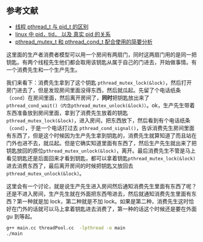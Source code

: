 ## 参考文献

- [线程 pthread_t 与 pid_t 的区别](https://blog.csdn.net/zxc120389574/article/details/105201003)
- [linux 中 pid，tid， 以及 真实 pid 的关系](https://blog.csdn.net/u012398613/article/details/52183708/?utm_medium=distribute.pc_relevant.none-task-blog-baidujs_baidulandingword-0&spm=1001.2101.3001.4242)
- [pthread_mutex_t 和 pthread_cond_t 配合使用的简要分析](https://blog.csdn.net/chengonghao/article/details/51779279)

这里面的生产者消费者模型可以用一个房间有两扇门，同时这两扇门用的是同一把钥匙。有两个线程先生他们都会取用该钥匙从属于自己的门进去，开始做事情。有一个消费先生和一个生产先生。

我们来看下：消费先生拿到了这个钥匙 `pthread_mutex_lock(&lock)`，然后打开房门进去了，但是发现房间里面没得东西，然后就瓜起。先留了个电话纸条（`cond`）在房间里面，然后离开房间了，**同时**把钥匙放出来了 `pthread_cond_wait()（内含pthread_mutex_unlock(&lock)）`。ok，生产先生带着东西准备放到房间里面，拿到了消费先生放着的钥匙`pthread_mutex_lock(&lock)`，进入房间，把东西放下，然后看到有个电话纸条（`cond`），于是一个电话打过去 `pthread_cond_signal()`，告诉消费先生房间里面有东西了，但是这个时候因为生产先生拿到钥匙的，消费先生就算知道了而且站在门外也进不去，就瓜起。但是它确实知道里面有东西了，然后生产先生就出来了把钥匙放回的原位`pthread_mutex_unlock(&lock)`，离开。最后消费先生不管是马上看见钥匙还是后面回来才看到钥匙，都可以拿着钥匙`pthread_mutex_lock(&lock)`进去消费东西了，最后离开房间的时候把钥匙又放回去`pthread_mutex_unlock(&lock)`。

这里会有一个讨论，就是说生产先生进入房间然后通知消费先生里面有东西了呢？还是不进入房间，生产先生就在外面把东西甩进去，然后就通知消费先生里面有东西？第一种就是加 lock，第二种就是不加 lock。如果是第二种，消费先生这时恰好在门外的话就可以马上拿着钥匙进去消费了，第一种的话这个时候还是要在外面 gu 到等起。

```bash
g++ main.cc threadPool.cc  -lpthread -o main
./main
```
